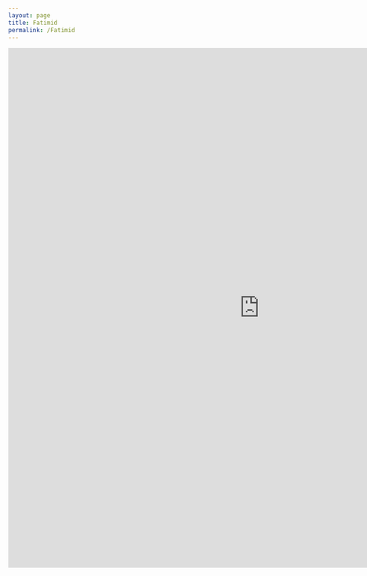 ```yaml
---
layout: page
title: Fatimid
permalink: /Fatimid
---
```


<iframe width="1024" height="1060" src="https://app.powerbi.com/view?r=eyJrIjoiN2UwODNlNTEtZTVhZS00NjdiLTk5YjgtNmYxNjMzYzliZmY1IiwidCI6Ijk1ZjZmYjYyLWI1YzUtNDkwNC04NTZjLTJlYTNiNGNjZTA4MyJ9&pageName=ReportSection21a3c936f36c44cd9177" frameborder="0" allowFullScreen="true"></iframe>
